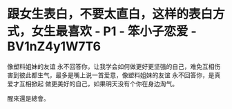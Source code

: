 # 跟女生表白，不要太直白，这样的表白方式，女生最喜欢 - P1 - 笨小子恋爱 - BV1nZ4y1W7T6

像塑料姐妹的友谊 永不回答你，让我学会如何做更好更坚强的自己，难免互相伤害到彼此都生气，最多是嘴上说一首爱意，像塑料姐妹的友谊 永不回答你，是真爱才互相掀起 做更美好的自己，如果明天没有个你在身边淘气。

醒來還是總會。